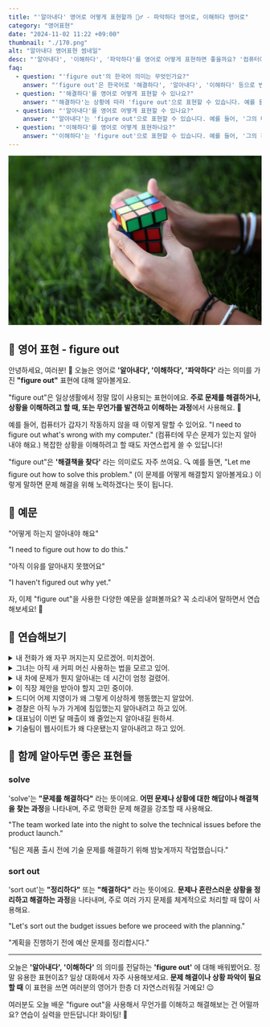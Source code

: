 ```yaml
---
title: "'알아내다' 영어로 어떻게 표현할까 🕵️‍♂️ - 파악하다 영어로, 이해하다 영어로"
category: "영어표현"
date: "2024-11-02 11:22 +09:00"
thumbnail: "./170.png"
alt: "알아내다 영어표현 썸네일"
desc: "'알아내다', '이해하다', '파악하다'를 영어로 어떻게 표현하면 좋을까요? '컴퓨터에 무슨 문제가 있는지 알아내야 해요.', '아직 이유를 알아내지 못했어요.' 등을 영어로 표현하는 법을 배워봅시다. 다양한 예문을 통해서 연습하고 본인의 표현으로 만들어 보세요."
faq:
  - question: "'figure out'의 한국어 의미는 무엇인가요?"
    answer: "'figure out'은 한국어로 '해결하다', '알아내다', '이해하다' 등으로 번역될 수 있습니다. 어떤 문제를 해결하거나 상황을 이해하는 데 도움을 줄 때 사용됩니다."
  - question: "'해결하다'를 영어로 어떻게 표현할 수 있나요?"
    answer: "'해결하다'는 상황에 따라 'figure out'으로 표현할 수 있습니다. 예를 들어, '문제를 해결하는 데 시간이 걸렸어'는 'It took me a while to figure out the problem'로 말할 수 있습니다."
  - question: "'알아내다'를 영어로 어떻게 표현할 수 있나요?"
    answer: "'알아내다'는 'figure out'으로 표현할 수 있습니다. 예를 들어, '그의 비밀을 알아내고 싶어'는 'I want to figure out his secret'로 말할 수 있습니다."
  - question: "'이해하다'를 영어로 어떻게 표현하나요?"
    answer: "'이해하다'는 'figure out'으로 표현할 수 있습니다. 예를 들어, '그의 감정을 이해하는 데 시간이 필요했어'는 'I needed some time to figure out his feelings'로 표현할 수 있습니다."
---
```


![큐브를 풀고있는 손](./170-1.jpg)

## 🌟 영어 표현 - figure out

안녕하세요, 여러분! 👋 오늘은 영어로 **'알아내다', '이해하다', '파악하다'** 라는 의미를 가진 **"figure out"** 표현에 대해 알아볼게요.

"figure out"은 일상생활에서 정말 많이 사용되는 표현이에요. **주로 문제를 해결하거나, 상황을 이해하려고 할 때, 또는 무언가를 발견하고 이해하는 과정**에서 사용해요. 🤔

예를 들어, 컴퓨터가 갑자기 작동하지 않을 때 이렇게 말할 수 있어요. "I need to figure out what's wrong with my computer." (컴퓨터에 무슨 문제가 있는지 알아내야 해요.) 복잡한 상황을 이해하려고 할 때도 자연스럽게 쓸 수 있답니다!

"figure out"은 **'해결책을 찾다'** 라는 의미로도 자주 쓰여요. 🔍 예를 들면, "Let me figure out how to solve this problem." (이 문제를 어떻게 해결할지 알아볼게요.) 이렇게 말하면 문제 해결을 위해 노력하겠다는 뜻이 됩니다.

## 📖 예문

"어떻게 하는지 알아내야 해요"

"I need to figure out how to do this."

"아직 이유를 알아내지 못했어요"

"I haven't figured out why yet."

자, 이제 "figure out"을 사용한 다양한 예문을 살펴볼까요? 꼭 소리내어 말하면서 연습해보세요! 🚀

<script async src="https://pagead2.googlesyndication.com/pagead/js/adsbygoogle.js?client=ca-pub-1465612013356152"
     crossorigin="anonymous"></script>
<!-- engple-horizontal-ad -->

<ins class="adsbygoogle"
     style="display:block"
     data-ad-client="ca-pub-1465612013356152"
     data-ad-slot="2106896038"
     data-ad-format="auto"
     data-full-width-responsive="true"></ins>

<script>
     (adsbygoogle = window.adsbygoogle || []).push({});
</script>

## 💬 연습해보기

<details>
<summary>내 전화가 왜 자꾸 꺼지는지 모르겠어. 미치겠어.</summary>
<span>I can't figure out why my phone keeps crashing. It's <a href="/blog/in-english/089.drive-someone-crazy/">driving me crazy</a>.</span>
</details>

<details>
<summary>그녀는 아직 새 커피 머신 사용하는 법을 모르고 있어.</summary>
<span>She still hasn't figured out how to use the new coffee machine.</span>
</details>

<details>
<summary>내 차에 문제가 뭔지 알아내는 데 시간이 엄청 걸렸어.</summary>
<span>It <a href="/blog/in-english/010.take-a-while/">took me forever</a> to figure out what was wrong with my car.</span>
</details>

<details>
<summary>이 직장 제안을 받아야 할지 고민 중이야.</summary>
<span>I'm <a href="/blog/in-english/117.try-to/">trying to</a> figure out if I should take this job offer.</span>
</details>

<details>
<summary>드디어 어제 지영이가 왜 그렇게 이상하게 행동했는지 알았어.</summary>
<span>I <a href="/blog/in-english/182.finally/">finally</a> figured out why Jiyoung was acting so weird yesterday.</span>
</details>

<details>
<summary>경찰은 아직 누가 가게에 침입했는지 알아내려고 하고 있어.</summary>
<span>The police are still <a href="/blog/in-english/117.try-to/">trying to</a> figure out who broke into the store.</span>
</details>

<details>
<summary>대표님이 이번 달 매출이 왜 줄었는지 알아내길 원하셔.</summary>
<span>My boss wants me to figure out why sales are down this month.</span>
</details>

<details>
<summary>기술팀이 웹사이트가 왜 다운됐는지 알아내려고 하고 있어.</summary>
<span>The tech team is working to figure out why the website crashed.</span>
</details>

## 🤝 함께 알아두면 좋은 표현들

### solve

'solve'는 **"문제를 해결하다"** 라는 뜻이에요. **어떤 문제나 상황에 대한 해답이나 해결책을 찾는 과정**을 나타내며, 주로 명확한 문제 해결을 강조할 때 사용해요.

"The team worked late into the night to solve the technical issues before the product launch."

"팀은 제품 출시 전에 기술 문제를 해결하기 위해 밤늦게까지 작업했습니다."

### sort out

'sort out'는 **"정리하다"** 또는 **"해결하다"** 라는 뜻이에요. **문제나 혼란스러운 상황을 정리하고 해결하는 과정**을 나타내며, 주로 여러 가지 문제를 체계적으로 처리할 때 많이 사용해요.

"Let's sort out the budget issues before we proceed with the planning."

"계획을 진행하기 전에 예산 문제를 정리합시다."

---

오늘은 **'알아내다', '이해하다'** 의 의미를 전달하는 **'figure out'** 에 대해 배워봤어요. 정말 유용한 표현이죠? 일상 대화에서 자주 사용해보세요. **문제 해결이나 상황 파악이 필요할 때** 이 표현을 쓰면 여러분의 영어가 한층 더 자연스러워질 거예요! 😉

여러분도 오늘 배운 "figure out"을 사용해서 무언가를 이해하고 해결해보는 건 어떨까요? 연습이 실력을 만든답니다! 화이팅! 💪
